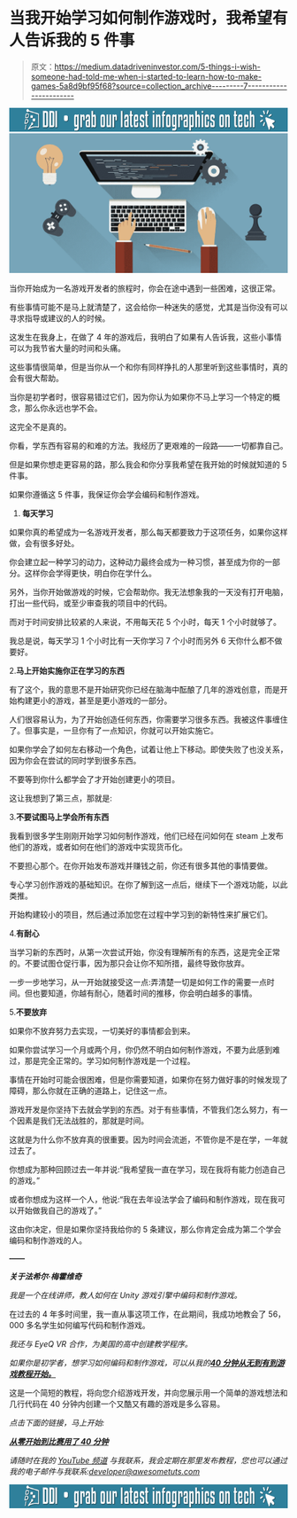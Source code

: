 # 当我开始学习如何制作游戏时，我希望有人告诉我的 5 件事

> 原文：<https://medium.datadriveninvestor.com/5-things-i-wish-someone-had-told-me-when-i-started-to-learn-how-to-make-games-5a8d9bf95f68?source=collection_archive---------7----------------------->

[![](img/d55cb04fe027f3bfc974d7d2d19de44f.png)](http://www.track.datadriveninvestor.com/InfoSplit)![](img/164501b13372e515285415b894ac8da2.png)

当你开始成为一名游戏开发者的旅程时，你会在途中遇到一些困难，这很正常。

有些事情可能不是马上就清楚了，这会给你一种迷失的感觉，尤其是当你没有可以寻求指导或建议的人的时候。

这发生在我身上，在做了 4 年的游戏后，我明白了如果有人告诉我，这些小事情可以为我节省大量的时间和头痛。

这些事情很简单，但是当你从一个和你有同样挣扎的人那里听到这些事情时，真的会有很大帮助。

当你是初学者时，很容易错过它们，因为你认为如果你不马上学习一个特定的概念，那么你永远也学不会。

这完全不是真的。

你看，学东西有容易的和难的方法。我经历了更艰难的一段路——一切都靠自己。

但是如果你想走更容易的路，那么我会和你分享我希望在我开始的时候就知道的 5 件事。

如果你遵循这 5 件事，我保证你会学会编码和制作游戏。

1.  **每天学习**

如果你真的希望成为一名游戏开发者，那么每天都要致力于这项任务，如果你这样做，会有很多好处。

你会建立起一种学习的动力，这种动力最终会成为一种习惯，甚至成为你的一部分。这样你会学得更快，明白你在学什么。

另外，当你开始做游戏的时候，它会帮助你。我无法想象我的一天没有打开电脑，打出一些代码，或至少审查我的项目中的代码。

而对于时间安排比较紧的人来说，不用每天花 5 个小时，每天 1 个小时就够了。

我总是说，每天学习 1 个小时比有一天你学习 7 个小时而另外 6 天你什么都不做要好。

2.**马上开始实施你正在学习的东西**

有了这个，我的意思不是开始研究你已经在脑海中酝酿了几年的游戏创意，而是开始构建更小的游戏，甚至是更小游戏的一部分。

人们很容易认为，为了开始创造任何东西，你需要学习很多东西。我被这件事缠住了。但事实是，一旦你有了一点知识，你就可以开始实施它。

如果你学会了如何左右移动一个角色，试着让他上下移动。即使失败了也没关系，因为你会在尝试的同时学到很多东西。

不要等到你什么都学会了才开始创建更小的项目。

这让我想到了第三点，那就是:

3.**不要试图马上学会所有东西**

我看到很多学生刚刚开始学习如何制作游戏，他们已经在问如何在 steam 上发布他们的游戏，或者如何在他们的游戏中实现货币化。

不要担心那个。在你开始发布游戏并赚钱之前，你还有很多其他的事情要做。

专心学习创作游戏的基础知识。在你了解到这一点后，继续下一个游戏功能，以此类推。

开始构建较小的项目，然后通过添加您在过程中学习到的新特性来扩展它们。

4.**有耐心**

当学习新的东西时，从第一次尝试开始，你没有理解所有的东西，这是完全正常的。不要试图仓促行事，因为那只会让你不知所措，最终导致你放弃。

一步一步地学习，从一开始就接受这一点:弄清楚一切是如何工作的需要一点时间。但也要知道，你越有耐心，随着时间的推移，你会明白越多的事情。

5.**不要放弃**

如果你不放弃努力去实现，一切美好的事情都会到来。

如果你尝试学习一个月或两个月，你仍然不明白如何制作游戏，不要为此感到难过，那是完全正常的。学习如何制作游戏是一个过程。

事情在开始时可能会很困难，但是你需要知道，如果你在努力做好事的时候发现了障碍，那么你就在正确的道路上，记住这一点。

游戏开发是你坚持下去就会学到的东西。对于有些事情，不管我们怎么努力，有一个因素是我们无法战胜的，那就是时间。

这就是为什么你不放弃真的很重要。因为时间会流逝，不管你是不是在学，一年就过去了。

你想成为那种回顾过去一年并说:“我希望我一直在学习，现在我将有能力创造自己的游戏。”

或者你想成为这样一个人，他说:“我在去年设法学会了编码和制作游戏，现在我可以开始做我自己的游戏了。”

这由你决定，但是如果你坚持我给你的 5 条建议，那么你肯定会成为第二个学会编码和制作游戏的人。

**——**

***关于法希尔·梅霍维奇***

*我是一个在线讲师，教人如何在 Unity 游戏引擎中编码和制作游戏。*

在过去的 4 年多时间里，我一直从事这项工作，在此期间，我成功地教会了 56，000 多名学生如何编写代码和制作游戏。

*我还与 EyeQ VR 合作，为美国的高中创建教学程序。*

*如果你是初学者，想学习如何编码和制作游戏，可以从我的*[***40 分钟从无到有到游戏教程开始。***](https://www.awesometuts.com/from-scratch-to-game-m)

这是一个简短的教程，将向您介绍游戏开发，并向您展示用一个简单的游戏想法和几行代码在 40 分钟内创建一个又酷又有趣的游戏是多么容易。

*点击下面的链接，马上开始:*

[***从零开始到比赛用了 40 分钟***](https://www.awesometuts.com/from-scratch-to-game-m)

*请随时在我的* [*YouTube 频道*](https://www.youtube.com/c/AwesomeTuts/noodlemx?sub_confirmation=1) *与我联系，我会定期在那里发布教程，您也可以通过我的电子邮件与我联系:*[*developer@awesometuts.com*](http://developer@awesometuts.com)

[![](img/d55cb04fe027f3bfc974d7d2d19de44f.png)](http://www.track.datadriveninvestor.com/InfoSplit)
